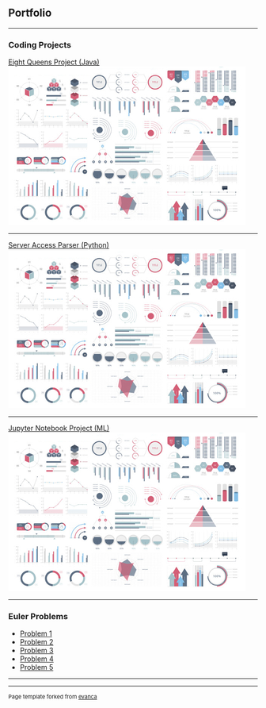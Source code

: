 ## Portfolio

---

### Coding Projects

[Eight Queens Project (Java)](/sample_page)
<img src="images/dummy_thumbnail.jpg?raw=true"/>

---
[Server Access Parser (Python)](/pdf/sample_presentation.pdf)
<img src="images/dummy_thumbnail.jpg?raw=true"/>

---
[Jupyter Notebook Project (ML)](http://example.com/)
<img src="images/dummy_thumbnail.jpg?raw=true"/>

---

### Euler Problems

- [Problem 1](https://cryptokonamicode.github.io/euler/)
- [Problem 2](https://cryptokonamicode.github.io/euler/)
- [Problem 3](https://cryptokonamicode.github.io/euler/)
- [Problem 4](https://cryptokonamicode.github.io/euler/)
- [Problem 5](https://cryptokonamicode.github.io/euler/)

---




---
<p style="font-size:11px">Page template forked from <a href="https://github.com/evanca/quick-portfolio">evanca</a></p>
<!-- Remove above link if you don't want to attibute -->

